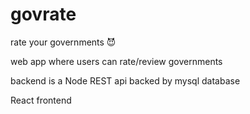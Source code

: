 # govrate
rate your governments 😈

web app where users can rate/review governments

backend is a Node REST api backed by mysql database

React frontend
